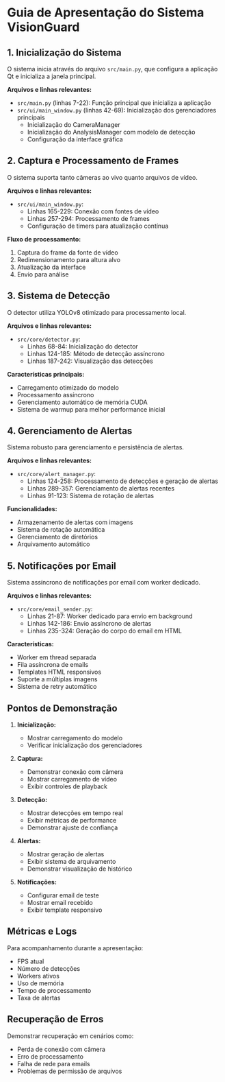 # Guia de Apresentação do Sistema VisionGuard

## 1. Inicialização do Sistema
O sistema inicia através do arquivo `src/main.py`, que configura a aplicação Qt e inicializa a janela principal.

**Arquivos e linhas relevantes:**
- `src/main.py` (linhas 7-22): Função principal que inicializa a aplicação
- `src/ui/main_window.py` (linhas 42-69): Inicialização dos gerenciadores principais
  - Inicialização do CameraManager
  - Inicialização do AnalysisManager com modelo de detecção
  - Configuração da interface gráfica

## 2. Captura e Processamento de Frames
O sistema suporta tanto câmeras ao vivo quanto arquivos de vídeo.

**Arquivos e linhas relevantes:**
- `src/ui/main_window.py`:
  - Linhas 165-229: Conexão com fontes de vídeo
  - Linhas 257-294: Processamento de frames
  - Configuração de timers para atualização contínua

**Fluxo de processamento:**
1. Captura do frame da fonte de vídeo
2. Redimensionamento para altura alvo
3. Atualização da interface
4. Envio para análise

## 3. Sistema de Detecção
O detector utiliza YOLOv8 otimizado para processamento local.

**Arquivos e linhas relevantes:**
- `src/core/detector.py`:
  - Linhas 68-84: Inicialização do detector
  - Linhas 124-185: Método de detecção assíncrono
  - Linhas 187-242: Visualização das detecções

**Características principais:**
- Carregamento otimizado do modelo
- Processamento assíncrono
- Gerenciamento automático de memória CUDA
- Sistema de warmup para melhor performance inicial

## 4. Gerenciamento de Alertas
Sistema robusto para gerenciamento e persistência de alertas.

**Arquivos e linhas relevantes:**
- `src/core/alert_manager.py`:
  - Linhas 124-258: Processamento de detecções e geração de alertas
  - Linhas 289-357: Gerenciamento de alertas recentes
  - Linhas 91-123: Sistema de rotação de alertas

**Funcionalidades:**
- Armazenamento de alertas com imagens
- Sistema de rotação automática
- Gerenciamento de diretórios
- Arquivamento automático

## 5. Notificações por Email
Sistema assíncrono de notificações por email com worker dedicado.

**Arquivos e linhas relevantes:**
- `src/core/email_sender.py`:
  - Linhas 21-87: Worker dedicado para envio em background
  - Linhas 142-186: Envio assíncrono de alertas
  - Linhas 235-324: Geração do corpo do email em HTML

**Características:**
- Worker em thread separada
- Fila assíncrona de emails
- Templates HTML responsivos
- Suporte a múltiplas imagens
- Sistema de retry automático

## Pontos de Demonstração

1. **Inicialização:**
   - Mostrar carregamento do modelo
   - Verificar inicialização dos gerenciadores

2. **Captura:**
   - Demonstrar conexão com câmera
   - Mostrar carregamento de vídeo
   - Exibir controles de playback

3. **Detecção:**
   - Mostrar detecções em tempo real
   - Exibir métricas de performance
   - Demonstrar ajuste de confiança

4. **Alertas:**
   - Mostrar geração de alertas
   - Exibir sistema de arquivamento
   - Demonstrar visualização de histórico

5. **Notificações:**
   - Configurar email de teste
   - Mostrar email recebido
   - Exibir template responsivo

## Métricas e Logs

Para acompanhamento durante a apresentação:
- FPS atual
- Número de detecções
- Workers ativos
- Uso de memória
- Tempo de processamento
- Taxa de alertas

## Recuperação de Erros

Demonstrar recuperação em cenários como:
- Perda de conexão com câmera
- Erro de processamento
- Falha de rede para emails
- Problemas de permissão de arquivos